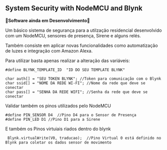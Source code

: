 **System Security with NodeMCU and Blynk**
--
**🚧Software ainda em Desenvolvimento🚧**


Um básico sistema de segurança para a utilzação residencial desenvolvido com um NodeMCU, sensores de presença, Sirene e alguns relés.

Também consiste em aplicar novas funcionalidades como automatização de luzes e integração com Amazon Alexa.

Para utilizar basta apenas realizar a alteração das variáveis:

```
#define BLYNK_TEMPLATE_ID  "ID DO SEU TEMPLATE BLYNK"

char auth[] = "SEU TOKEN BLYNK"; //Token para comunicação com o Blynk
char ssid[] = "NOME DA REDE WI-FI"; //Nome da rede que deve se conectar
char pass[] = "SENHA DA REDE WIFI"; //Senha da rede que deve se conectar

```

Validar também os pinos utilizados pelo NodeMCU

```
#define PIN_SENSOR D4  //Pino D4 para o Sensor de Presença
#define PIN_LED D1 //Pino D1 para a Sirene
```

E também os Pinos virtuiais riados dentro do blynk

```
 Blynk.virtualWrite(V0, traducao);  //Pino Virtual 0 está definido no Blynk para coletar os dados sensor de movimento
```
